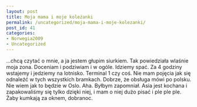 ```yaml
---
layout: post
title: Moja mama i moje koleżanki
permalink: /uncategorized/moja-mama-i-moje-kolezanki/
post_id: 41
categories: 
- Norwegia2009
- Uncategorized
---
```


...chcą czytać o mnie, a ja jestem głupim siurkiem. Tak powiedziała wlaśnie moja zona. Doceniam i podziwiam i w ogóle. Idziemy spać. Za 4 godziny wstajemy i jedziemy na lotnisko. Terminal 1 czy coś. Nie mam pojęcia jak się  odnaleźć w tych wszystkich bramkach. Dobrze, że obsługa mówi po polsku. Nie wiem jak to będzie w Oslo. Aha. Byłbym zapomniał. Asia jest kochana i zapakowaliśmy się tylko dzięki niej, i mam o niej dużo pisać i ple ple ple. Żaby kumkają za oknem, dobranoc.